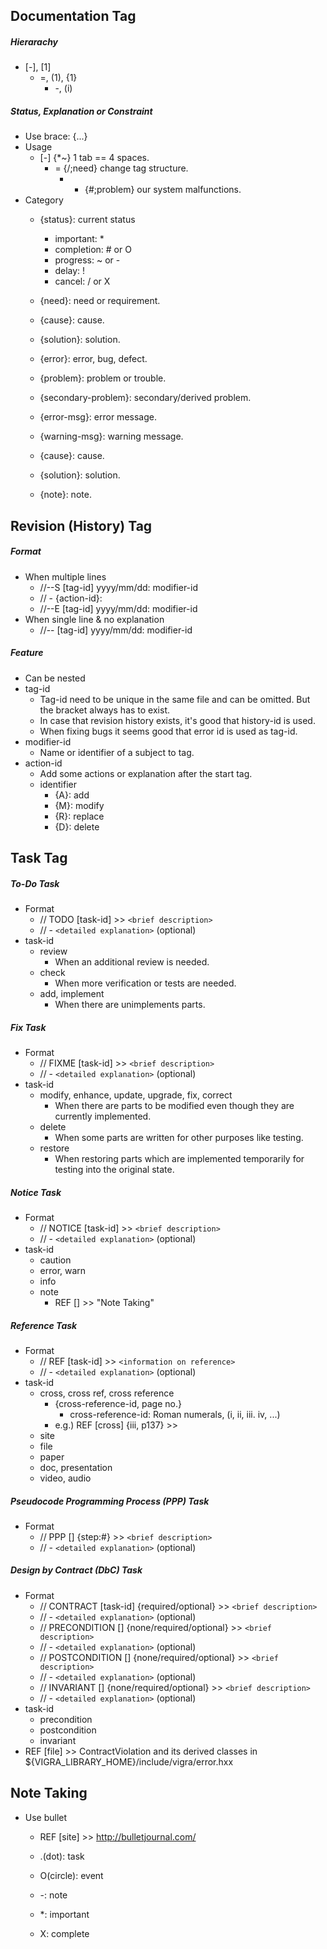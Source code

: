 ## Documentation Tag

##### Hierarachy
- [-], [1]
	- =, (1), {1}
		- -, (i)

##### Status, Explanation or Constraint
- Use brace: {...}
- Usage
	- [-] {*~} 1 tab == 4 spaces.
		- = {/;need} change tag structure.
			- - {#;problem} our system malfunctions.
- Category
	- {status}: current status
		- important: *
		- completion: # or O
		- progress: ~ or -
		- delay: !
		- cancel: / or X

	- {need}: need or requirement.
	- {cause}: cause.
	- {solution}: solution.
	- {error}: error, bug, defect.
	- {problem}: problem or trouble.
	- {secondary-problem}: secondary/derived problem.

	- {error-msg}: error message.
	- {warning-msg}: warning message.

	- {cause}: cause.
	- {solution}: solution.

	- {note}: note.

## Revision (History) Tag

##### Format
- When multiple lines
	- //--S [tag-id] yyyy/mm/dd: modifier-id
	- //	- {action-id}: <explanation>
	- //--E [tag-id] yyyy/mm/dd: modifier-id
- When single line & no explanation
	- //-- [tag-id] yyyy/mm/dd: modifier-id

##### Feature
- Can be nested
- tag-id
	- Tag-id need to be unique in the same file and can be omitted. But the bracket always has to exist.
	- In case that revision history exists, it's good that history-id is used.
	- When fixing bugs it seems good that error id is used as tag-id.
- modifier-id
	- Name or identifier of a subject to tag.
- action-id
	- Add some actions or explanation after the start tag.
	- identifier
		- {A}: add
		- {M}: modify
		- {R}: replace
		- {D}: delete


## Task Tag

##### To-Do Task
- Format
	- // TODO [task-id] >> `<brief description>`
	- //  - `<detailed explanation>` (optional)
- task-id
	- review
		- When an additional review is needed.
	- check
		- When more verification or tests are needed.
	- add, implement
		- When there are unimplements parts.

##### Fix Task
- Format
	- // FIXME [task-id] >> `<brief description>`
	- //  - `<detailed explanation>` (optional)
- task-id
	- modify, enhance, update, upgrade, fix, correct
		- When there are parts to be modified even though they are currently implemented.
	- delete
		- When some parts are written for other purposes like testing.
	- restore
		- When restoring parts which are implemented temporarily for testing into the original state.

##### Notice Task
- Format
	- // NOTICE [task-id] >> `<brief description>`
	- //  - `<detailed explanation>` (optional)
- task-id
	- caution
	- error, warn
	- info
	- note
		- REF [] >> "Note Taking"

##### Reference Task
- Format
	- // REF [task-id] >> `<information on reference>`
	- //  - `<detailed explanation>` (optional)
- task-id
	- cross, cross ref, cross reference
		- {cross-reference-id, page no.}
			- cross-reference-id: Roman numerals, (i, ii, iii. iv, ...)
		- e.g.) REF [cross] {iii, p137} >>
	- site
	- file
	- paper
	- doc, presentation
	- video, audio

##### Pseudocode Programming Process (PPP) Task
- Format
	- // PPP [] {step:#} >> `<brief description>`
	- //  - `<detailed explanation>` (optional)

##### Design by Contract (DbC) Task
- Format
	- // CONTRACT [task-id] {required/optional} >> `<brief description>`
	- //  - `<detailed explanation>` (optional)
	- // PRECONDITION [] {none/required/optional} >> `<brief description>`
	- //  - `<detailed explanation>` (optional)
	- // POSTCONDITION [] {none/required/optional} >> `<brief description>`
	- //  - `<detailed explanation>` (optional)
	- // INVARIANT [] {none/required/optional} >> `<brief description>`
	- //  - `<detailed explanation>` (optional)
- task-id
	- precondition
	- postcondition
	- invariant
- REF [file] >> ContractViolation and its derived classes in ${VIGRA_LIBRARY_HOME}/include/vigra/error.hxx

## Note Taking
- Use bullet
	- REF [site] >> http://bulletjournal.com/

	- .(dot): task
	- O(circle): event
	- -: note
	- *: important
	- X: complete
